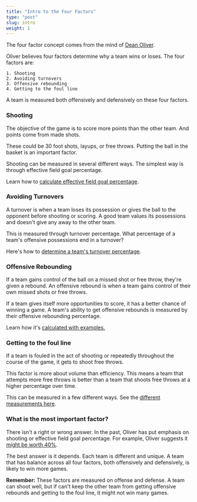```yaml
---
title: "Intro to the Four Factors"
type: "post"
slug: intro
weight: 1
---
```


The four factor concept comes from the mind of [Dean Oliver](http://www.rawbw.com/~deano/articles/20040601_roboscout.htm).

Oliver believes four factors determine why a team wins or loses. The four factors are:


	1. Shooting
	2. Avoiding turnovers
	3. Offensive rebounding
	4. Getting to the foul line

A team is measured both offensively and defensively on these four factors.

### Shooting

The objective of the game is to score more points than the other team. And points come from made shots.

These could be 30 foot shots, layups, or free throws. Putting the ball in the basket is an important factor.

Shooting can be measured in several different ways. The simplest way is through effective field goal percentage.

Learn how to [calculate effective field goal percentage](/four-factors/efg).

### Avoiding Turnovers

A turnover is when a team loses its possession or gives the ball to the opponent before shooting or scoring. A good team values its possessions and doesn't give any away to the other team.

This is measured through turnover percentage. What percentage of a team's offensive possessions end in a turnover? 

Here's how to [determine a team's turnover percentage](/four-factors/turnovers).

### Offensive Rebounding

If a team gains control of the ball on a missed shot or free throw, they're given a rebound. An offensive rebound is when a team gains control of their own missed shots or free throws.

If a team gives itself more opportunities to score, it has a better chance of winning a game. A team's ability to get offensive rebounds is measured by their offensive rebounding percentage.

Learn how it's [calculated with examples.](/four-factors/offensive-rebounding)

### Getting to the foul line

If a team is fouled in the act of shooting or repeatedly throughout the course of the game, it gets to shoot free throws.

This factor is more about volume than efficiency. This means a team that attempts more free throws is better than a team that shoots free throws at a higher percentage over time.

This can be measured in a few different ways. See the [different measurements here](/four-factors/free-throw-rate).

### What is the most important factor?

There isn't a right or wrong answer. In the past, Oliver has put emphasis on shooting or effective field goal percentage. For example, Oliver suggests it [might be worth 40%](https://www.basketball-reference.com/about/factors.html). 

The best answer is it depends. Each team is different and unique. A team that has balance across all four factors, both offensively and defensively, is likely to win more games.

**Remember:** These factors are measured on offense and defense. A team can shoot well, but if can't keep the other team from getting offensive rebounds and getting to the foul line, it might not win many games.

